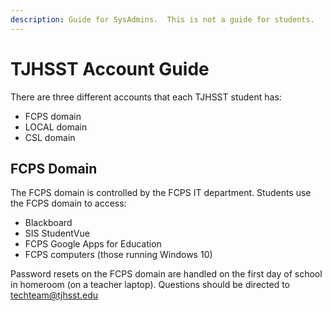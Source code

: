 ```yaml
---
description: Guide for SysAdmins.  This is not a guide for students.
---
```


# TJHSST Account Guide

There are three different accounts that each TJHSST student has:

* FCPS domain
* LOCAL domain
* CSL domain

## FCPS Domain

The FCPS domain is controlled by the FCPS IT department.  Students use the FCPS domain to access:

* Blackboard
* SIS StudentVue
* FCPS Google Apps for Education
* FCPS computers \(those running Windows 10\)

Password resets on the FCPS domain are handled on the first day of school in homeroom \(on a teacher laptop\).  Questions should be directed to [techteam@tjhsst.edu](mailto:techteam@tjhsst.edu)

